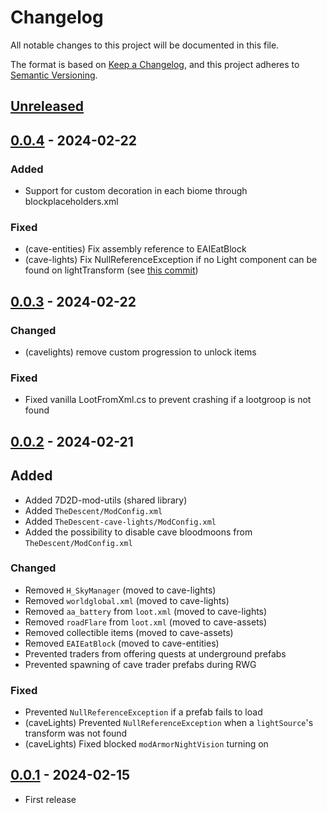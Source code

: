 # Changelog

All notable changes to this project will be documented in this file.

The format is based on [Keep a Changelog](https://keepachangelog.com/en/1.1.0/), and this project adheres to [Semantic Versioning](https://semver.org/spec/v2.0.0.html).

## [Unreleased]

## [0.0.4] - 2024-02-22

### Added
- Support for custom decoration in each biome through blockplaceholders.xml

### Fixed
- (cave-entities) Fix assembly reference to EAIEatBlock
- (cave-lights)   Fix NullReferenceException if no Light component can be found on lightTransform (see [this commit](https://github.com/VisualDev-FR/7D2D-Powered-flashights/commit/6d8ef6e3e4012b3a6a105d4e05343658bd132ee6))

## [0.0.3] - 2024-02-22

### Changed
- (cavelights) remove custom progression to unlock items

### Fixed
- Fixed vanilla LootFromXml.cs to prevent crashing if a lootgroop is not found

## [0.0.2] - 2024-02-21

## Added
- Added 7D2D-mod-utils (shared library)
- Added `TheDescent/ModConfig.xml`
- Added `TheDescent-cave-lights/ModConfig.xml`
- Added the possibility to disable cave bloodmoons from `TheDescent/ModConfig.xml`

### Changed
- Removed `H_SkyManager` (moved to cave-lights)
- Removed `worldglobal.xml` (moved to cave-lights)
- Removed `aa_battery` from `loot.xml` (moved to cave-lights)
- Removed `roadFlare` from `loot.xml` (moved to cave-assets)
- Removed collectible items (moved to cave-assets)
- Removed `EAIEatBlock` (moved to cave-entities)
- Prevented traders from offering quests at underground prefabs
- Prevented spawning of cave trader prefabs during RWG

### Fixed
- Prevented `NullReferenceException` if a prefab fails to load
- (caveLights) Prevented `NullReferenceException` when a `lightSource`'s transform was not found
- (caveLights) Fixed blocked `modArmorNightVision` turning on


## [0.0.1] - 2024-02-15

- First release


[unreleased]: https://github.com/VisualDev-FR/7D2D-Procedural-Caves/compare/master...unreleased
[0.0.4]: https://github.com/VisualDev-FR/7D2D-Procedural-Caves/compare/0.0.3...0.0.4
[0.0.3]: https://github.com/VisualDev-FR/7D2D-Procedural-Caves/compare/0.0.2...0.0.3
[0.0.2]: https://github.com/VisualDev-FR/7D2D-Procedural-Caves/compare/0.0.1...0.0.2
[0.0.1]: https://github.com/VisualDev-FR/7D2D-Procedural-Caves/tree/0.0.1
